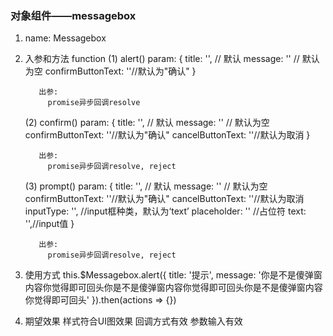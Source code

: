 ### 对象组件——messagebox

1. name: Messagebox

2. 入参和方法
    function 
      (1) alert()
      	  param:
		    {
			  title: '',  // 默认
			  message: '' // 默认为空
			  confirmButtonText: ''//默认为"确认"
			}

		  出参:
		  	promise异步回调resolve	  
	
      (2) confirm()
		  param:
		  	{
		  	title: '',  // 默认
			  message: '' // 默认为空
			  confirmButtonText: ''//默认为"确认"
		  	  cancelButtonText: ''//默认为取消
		  	}

		  出参:
		  	promise异步回调resolve, reject

      (3) prompt()
		  param:
		  	{
		  	title: '',  // 默认
			  message: '' // 默认为空
			  confirmButtonText: ''//默认为"确认"
		  	  cancelButtonText: ''//默认为取消
		  	  inputType: '', //input框种类，默认为‘text’
		  	  placeholder: '' //占位符
		  	  text: '',//input值
		  	}

		  出参:
		  	promise异步回调resolve, reject

	 

3. 使用方式
  this.$Messagebox.alert({
    title: '提示',
    message: '你是不是傻弹窗内容你觉得即可回头你是不是傻弹窗内容你觉得即可回头你是不是傻弹窗内容你觉得即可回头'
  }).then(actions => {})

4. 期望效果
	样式符合UI图效果
	回调方式有效
	参数输入有效
	



